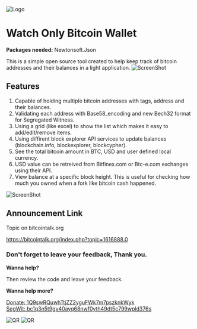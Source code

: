 ![Logo](https://i.imgur.com/9FtfXzM.jpg)
# Watch Only Bitcoin Wallet

**Packages needed:** Newtonsoft.Json

This is a simple open source tool created to help keep track of bitcoin addresses and their balances in a light application.
![ScreenShot](https://i.imgur.com/013QHQ0.jpg)


## Features
1. Capable of holding multiple bitcoin addresses with tags, address and their balances.
2. Validating each address with Base58_encoding and new Bech32 format for Segregated Witness.
3. Using a grid (like excel) to show the list which makes it easy to add/edit/remove items.
4. Using diffirent block explorer API services to update balances (blockchain.info, blockexplorer, blockcypher).
5. See the total bitcoin amount in BTC, USD and user defined local currency.
6. USD value can be retreived from Bitfinex.com or Btc-e.com exchanges using their API.
7. View balance at a specific block height. This is useful for checking how much you owned when a fork like bitcoin cash happened.

![ScreenShot](https://i.imgur.com/kskLnGh.jpg)


## Announcement Link
Topic on bitcointalk.org

https://bitcointalk.org/index.php?topic=1616888.0


### Don't forget to leave your feedback, Thank you.
**Wanna help?** 

Then review the code and leave your feedback.

**Wanna help more?**

[Donate: 1Q9swRQuwhTtjZZ2yguFWk7m7pszknkWyk](bitcoin:1Q9swRQuwhTtjZZ2yguFWk7m7pszknkWyk)  
[SegWit: bc1q3n5t9gv40ayq68nwf0yth49dt5c799wpld376s](bitcoin:bc1q3n5t9gv40ayq68nwf0yth49dt5c799wpld376s)

![QR](https://i.imgur.com/oz9UvFM.png)  ![QR](https://i.imgur.com/UMGQ2Ck.jpg)
